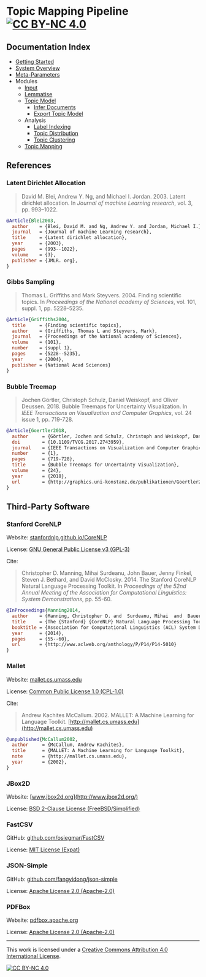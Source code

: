 # Topic Mapping Pipeline [![CC BY-NC 4.0][cc-by-nc-shield]][cc-by-nc]

## Documentation Index
- [Getting Started](GettingStarted.md)
- [System Overview](SystemOverview.md)
- [Meta-Parameters](MetaParameters.md)
- Modules
    - [Input](InputModule.md)
    - [Lemmatise](LemmatiseModule.md)
    - [Topic Model](ModelModule.md)
        - [Infer Documents](InferenceModule.md)
        - [Export Topic Model](ExportModule.md)
    - Analysis
        - [Label Indexing](LabelIndexModule.md)
        - [Topic Distribution](TopicDistributionModule.md)
        - [Topic Clustering](TopicClusteringModule.md)
    - [Topic Mapping](TopicMapping.md)

## References

### Latent Dirichlet Allocation

> David M. Blei, Andrew Y. Ng, and Michael I. Jordan. 2003.
> Latent dirichlet allocation. In *Journal of machine Learning research*, vol. 3, pp. 993–1022.
```bibtex
@Article{Blei2003,
  author    = {Blei, David M. and Ng, Andrew Y. and Jordan, Michael I.},
  journal   = {Journal of machine Learning research},
  title     = {Latent dirichlet allocation},
  year      = {2003},
  pages     = {993--1022},
  volume    = {3},
  publisher = {JMLR. org},
}
```

### Gibbs Sampling

> Thomas L. Griffiths and Mark Steyvers. 2004.
> Finding scientific topics. In *Proceedings of the National academy of Sciences*, vol. 101, suppl. 1, pp. 5228–5235.
```bibtex
@Article{Griffiths2004,
  title     = {Finding scientific topics},
  author    = {Griffiths, Thomas L and Steyvers, Mark},
  journal   = {Proceedings of the National academy of Sciences},
  volume    = {101},
  number    = {suppl 1},
  pages     = {5228--5235},
  year      = {2004},
  publisher = {National Acad Sciences}
}
```

### Bubble Treemap

> Jochen Görtler, Christoph Schulz, Daniel Weiskopf, and Oliver Deussen. 2018.
> Bubble Treemaps for Uncertainty Visualization. In *IEEE Transactions on Visualization and Computer Graphics*, vol. 24 issue 1, pp. 719-728.
```bibtex
@Article{Goertler2018,
  author     = {Görtler, Jochen and Schulz, Christoph and Weiskopf, Daniel and Deussen, Oliver},
  doi        = {10.1109/TVCG.2017.2743959},
  journal    = {IEEE Transactions on Visualization and Computer Graphics},
  number     = {1},
  pages      = {719-728},
  title      = {Bubble Treemaps for Uncertainty Visualization},
  volume     = {24},
  year       = {2018},
  url        = {http://graphics.uni-konstanz.de/publikationen/Goertler2018BubbleTreemapsUncertainty},
}
```

## Third-Party Software

### Stanford CoreNLP

Website: [stanfordnlp.github.io/CoreNLP](https://stanfordnlp.github.io/CoreNLP/)

License: [GNU General Public License v3 (GPL-3)](https://tldrlegal.com/license/gnu-general-public-license-v3-(gpl-3))

Cite: 
> Christopher D. Manning, Mihai Surdeanu, John Bauer, Jenny Finkel, Steven J. Bethard, and David McClosky. 2014.
> The Stanford CoreNLP Natural Language Processing Toolkit. In *Proceedings of the 52nd Annual Meeting of the Association for Computational Linguistics: System Demonstrations*, pp. 55-60.
```bibtex
@InProceedings{Manning2014,
  author    = {Manning, Christopher D. and  Surdeanu, Mihai  and  Bauer, John  and  Finkel, Jenny  and  Bethard, Steven J. and  McClosky, David},
  title     = {The {Stanford} {CoreNLP} Natural Language Processing Toolkit},
  booktitle = {Association for Computational Linguistics (ACL) System Demonstrations},
  year      = {2014},
  pages     = {55--60},
  url       = {http://www.aclweb.org/anthology/P/P14/P14-5010}
}
```

### Mallet

Website: [mallet.cs.umass.edu](http://mallet.cs.umass.edu/)

License: [Common Public License 1.0 (CPL-1.0)](https://tldrlegal.com/license/common-public-license-1.0-(cpl-1.0))

Cite:
> Andrew Kachites McCallum. 2002.
> MALLET: A Machine Learning for Language Toolkit. [http://mallet.cs.umass.edu](http://mallet.cs.umass.edu)
```bibtex
@unpublished{McCallum2002,
  author     = {McCallum, Andrew Kachites},
  title      = {MALLET: A Machine Learning for Language Toolkit},
  note       = {http://mallet.cs.umass.edu},
  year       = {2002},
}
```

### JBox2D

Website: [www.jbox2d.org](http://www.jbox2d.org/)

License: [BSD 2-Clause License (FreeBSD/Simplified)](https://tldrlegal.com/license/bsd-2-clause-license-(freebsd))

### FastCSV

GitHub: [github.com/osiegmar/FastCSV](https://github.com/osiegmar/FastCSV)

License: [MIT License (Expat)](https://tldrlegal.com/license/mit-license)

### JSON-Simple

GitHub: [github.com/fangyidong/json-simple](https://github.com/fangyidong/json-simple)

License: [Apache License 2.0 (Apache-2.0)](https://tldrlegal.com/license/apache-license-2.0-(apache-2.0))

### PDFBox

Website: [pdfbox.apache.org](https://pdfbox.apache.org/)

License: [Apache License 2.0 (Apache-2.0)](https://tldrlegal.com/license/apache-license-2.0-(apache-2.0))

<!--
No longer using technically.

### D3 - Data Driven Documents

[BSD 3-Clause License](https://tldrlegal.com/license/bsd-3-clause-license-(revised))

Cite:
> Michael Bostock, Vadim Ogievetsky, and Jeffrey Heer. 2011.
> D<sup>3</sup>: Data Driven Documents. In *IEEE Transactions on Visualization and Computer Graphics*, vol. 17 issue 12, pp. 2301-2309.

```bibtex
@article{bostock2011d3,
  title      = {D$^3$ data-driven documents},
  author     = {Bostock, Michael and Ogievetsky, Vadim and Heer, Jeffrey},
  journal    = {IEEE transactions on visualization and computer graphics},
  volume     = {17},
  number     = {12},
  pages      = {2301--2309},
  year       = {2011},
  publisher  = {IEEE}
}
```

### Bubble Treemap

[BSD 3-Clause License](https://tldrlegal.com/license/bsd-3-clause-license-(revised))

Cite:
> Jochen Görtler, Christoph Schulz, Daniel Weiskopf, and Oliver Deussen. 2018.
> Bubble Treemaps for Uncertainty Visualization. In *IEEE Transactions on Visualization and Computer Graphics*, vol. 24 issue 1, pp. 719-728.
```bibtex
@article{Goertler2018,
  author     = {Görtler, Jochen and Schulz, Christoph and Weiskopf, Daniel and Deussen, Oliver},
  doi        = {10.1109/TVCG.2017.2743959},
  journal    = {IEEE Transactions on Visualization and Computer Graphics},
  number     = {1},
  pages      = {719-728},
  title      = {Bubble Treemaps for Uncertainty Visualization},
  volume     = {24},
  year       = {2018},
  url        = {http://graphics.uni-konstanz.de/publikationen/Goertler2018BubbleTreemapsUncertainty},
}
```
-->

---
This work is licensed under a [Creative Commons Attribution 4.0 International
License][cc-by-nc].

[![CC BY-NC 4.0][cc-by-nc-image]][cc-by-nc]

[cc-by-nc]: http://creativecommons.org/licenses/by-nc/4.0/
[cc-by-nc-image]: https://i.creativecommons.org/l/by-nc/4.0/88x31.png
[cc-by-nc-shield]: https://img.shields.io/badge/License-CC%20BY--NC%204.0-lightgrey.svg
